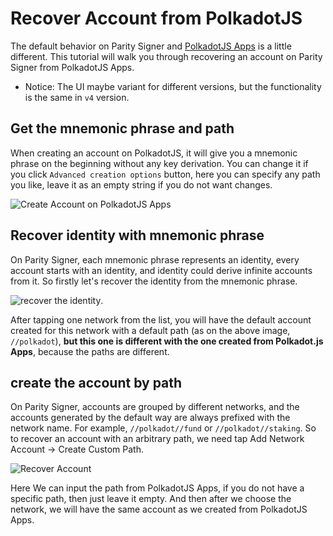 # Recover Account from PolkadotJS

The default behavior on Parity Signer and [PolkadotJS Apps](https://polkadot.js.org/apps/) is a little different. This tutorial will walk you through recovering an account on Parity Signer from PolkadotJS Apps.

* Notice: The UI maybe variant for different versions, but the functionality is the same in `v4` version.

## Get the mnemonic phrase and path

When creating an account on PolkadotJS, it will give you a mnemonic phrase on the beginning without any key derivation. You can change it if you click `Advanced creation options` button, here you can specify any path you like, leave it as an empty string if you do not want changes.

![Create Account on PolkadotJS Apps](./images/Polkadotjs-Create-Account.png)

## Recover identity with mnemonic phrase

On Parity Signer, each mnemonic phrase represents an identity, every account starts with an identity, and identity could derive infinite accounts from it. So firstly let's recover the identity from the mnemonic phrase.

![recover the identity](./images/Recover-Identity.png).

After tapping one network from the list, you will have the default account created for this network with a default path (as on the above image, `//polkadot`), **but this one is different with the one created from Polkadot.js Apps**, because the paths are different. 

## create the account by path

On Parity Signer, accounts are grouped by different networks, and the accounts generated by the default way are always prefixed with the network name. For example, `//polkadot//fund` or `//polkadot//staking`. So to recover an account with an arbitrary path, we need tap Add Network Account -> Create Custom Path. 

![Recover Account](./images/Recover-Path.png)

Here We can input the path from PolkadotJS Apps, if you do not have a specific path, then just leave it empty. And then after we choose the network, we will have the same account as we created from PolkadotJS Apps.
